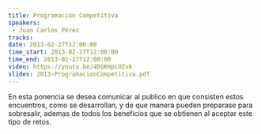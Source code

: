 ```yaml
---
title: Programación Competitiva
speakers:
 - Juan Carlos Pérez
tracks:
date: 2013-02-27T12:00:00
time_start: 2013-02-27T12:00:00
time_end: 2013-02-27T12:00:00
video: https://youtu.be/4DGKHpLUZvk
slides: 2013-ProgramacionCompetitiva.pdf
---
```


En esta ponencia se desea comunicar al publico en que consisten estos encuentros, como se desarrollan, y de que manera pueden preparase para sobresalir, ademas de todos los beneficios que se obtienen al aceptar este tipo de retos.